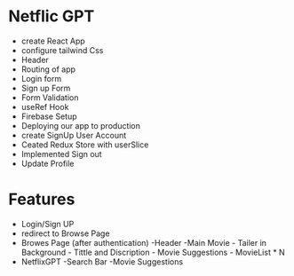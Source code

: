 # Netflic GPT
- create React App
- configure tailwind Css
- Header
- Routing of app
- Login form
- Sign up Form
- Form Validation
- useRef Hook
- Firebase Setup
- Deploying our app to production
- create SignUp User Account
- Ceated Redux Store with userSlice
- Implemented Sign out
- Update Profile 
# Features
  - Login/Sign UP
  - redirect to Browse Page
- Browes Page (after authentication)
   -Header
   -Main Movie
      - Tailer in Background
      - Tittle and Discription
      - Movie Suggestions
          - MovieList * N
- NetflixGPT
   -Search Bar
   -Movie Suggestions          
